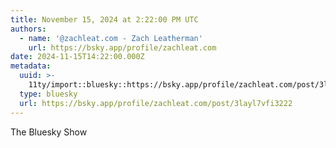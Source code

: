 ```yaml
---
title: November 15, 2024 at 2:22:00 PM UTC
authors:
  - name: '@zachleat.com - Zach Leatherman'
    url: https://bsky.app/profile/zachleat.com
date: 2024-11-15T14:22:00.000Z
metadata:
  uuid: >-
    11ty/import::bluesky::https://bsky.app/profile/zachleat.com/post/3layl7vfi3222
  type: bluesky
  url: https://bsky.app/profile/zachleat.com/post/3layl7vfi3222
---
```

The Bluesky Show